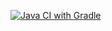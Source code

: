 [![Java CI with Gradle](https://github.com/Natalya-Den/Selenium/actions/workflows/gradle.yml/badge.svg)](https://github.com/Natalya-Den/Selenium/actions/workflows/gradle.yml)
